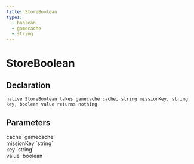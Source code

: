 ```yaml
---
title: StoreBoolean
types:
  - boolean
  - gamecache
  - string
---
```


# StoreBoolean

## Declaration

```
native StoreBoolean takes gamecache cache, string missionKey, string key, boolean value returns nothing
```

## Parameters
<dl>
  <dt>cache `gamecache`</dt>
  <dd></dd>

  <dt>missionKey `string`</dt>
  <dd></dd>

  <dt>key `string`</dt>
  <dd></dd>

  <dt>value `boolean`</dt>
  <dd></dd>
</dl>